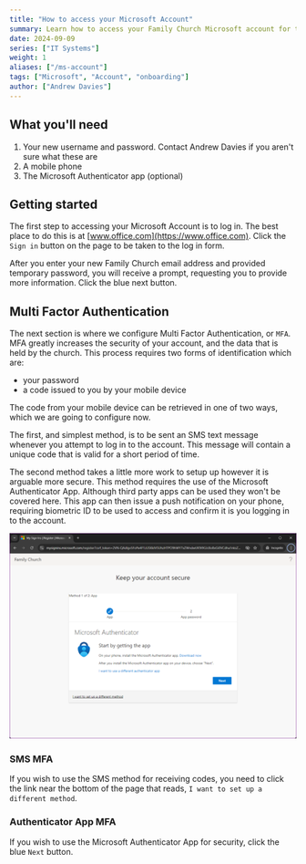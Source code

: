 ```yaml
---
title: "How to access your Microsoft Account"
summary: Learn how to access your Family Church Microsoft account for the first time
date: 2024-09-09
series: ["IT Systems"]
weight: 1
aliases: ["/ms-account"]
tags: ["Microsoft", "Account", "onboarding"]
author: ["Andrew Davies"]
---
```


## What you'll need

1. Your new username and password. Contact Andrew Davies if you aren't sure what these are
2. A mobile phone
3. The Microsoft Authenticator app (optional)

## Getting started

The first step to accessing your Microsoft Account is to log in. The best place to do this is at [www.office.com](https://www.office.com). Click the `Sign in` button on the page to be taken to the log in form.

After you enter your new Family Church email address and provided temporary password, you will receive a prompt, requesting you to provide more information. Click the blue next button.

## Multi Factor Authentication

The next section is where we configure Multi Factor Authentication, or `MFA`. MFA greatly increases the security of your account, and the data that is held by the church. This process requires two forms of identification which are:
- your password
- a code issued to you by your mobile device

The code from your mobile device can be retrieved in one of two ways, which we are going to configure now.

The first, and simplest method, is to be sent an SMS text message whenever you attempt to log in to the account. This message will contain a unique code that is valid for a short period of time.

The second method takes a little more work to setup up however it is arguable more secure. This method requires the use of the Microsoft Authenticator App. Although third party apps can be used they won't be covered here. This app can then issue a push notification on your phone, requiring biometric ID to be used to access and confirm it is you logging in to the account.

![Configuring MFA](images/mfa-choice.png)

### SMS MFA

If you wish to use the SMS method for receiving codes, you need to click the link near the bottom of the page that reads, `I want to set up a different method`.

### Authenticator App MFA

If you wish to use the Microsoft Authenticator App for security, click the blue `Next` button.
